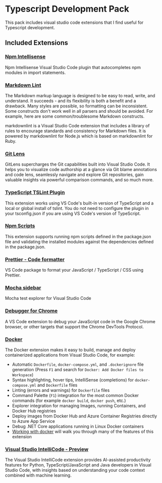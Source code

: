 # Typescript Development Pack

This pack includes visual studio code extensions that I find useful for Typescript development.

## Included Extensions

### [Npm Intellisense](https://marketplace.visualstudio.com/items?itemName=christian-kohler.npm-intellisense)

Npm Intellisense
Visual Studio Code plugin that autocompletes npm modules in import statements.

### [Markdown Lint](https://marketplace.visualstudio.com/items?itemName=DavidAnson.vscode-markdownlint)

The Markdown markup language is designed to be easy to read, write, and understand. It succeeds - and its flexibility is both a benefit and a drawback. Many styles are possible, so formatting can be inconsistent. Some constructs don't work well in all parsers and should be avoided. For example, here are some common/troublesome Markdown constructs.

markdownlint is a Visual Studio Code extension that includes a library of rules to encourage standards and consistency for Markdown files. It is powered by markdownlint for Node.js which is based on markdownlint for Ruby.

### [Git Lens](https://marketplace.visualstudio.com/items?itemName=eamodio.gitlens)

GitLens supercharges the Git capabilities built into Visual Studio Code. It helps you to visualize code authorship at a glance via Git blame annotations and code lens, seamlessly navigate and explore Git repositories, gain valuable insights via powerful comparison commands, and so much more.

### [TypeScript TSLint Plugin](https://marketplace.visualstudio.com/items?itemName=vscode.vscode-typescript-tslint-plugin)

This extension works using VS Code's built-in version of TypeScript and a local or global install of tslint. You do not need to configure the plugin in your tsconfig.json if you are using VS Code's version of TypeScript.

### [Npm Scripts](https://marketplace.visualstudio.com/items?itemName=eg2.vscode-npm-script)

This extension supports running npm scripts defined in the package.json file and validating the installed modules against the dependencies defined in the package.json.

### [Prettier - Code formatter](https://marketplace.visualstudio.com/items?itemName=esbenp.prettier-vscode)

VS Code package to format your JavaScript / TypeScript / CSS using Prettier.

### [Mocha sidebar](https://marketplace.visualstudio.com/items?itemName=maty.vscode-mocha-sidebar)

Mocha test explorer for Visual Studio Code

### [Debugger for Chrome](https://marketplace.visualstudio.com/items?itemName=msjsdiag.debugger-for-chrome)

A VS Code extension to debug your JavaScript code in the Google Chrome browser, or other targets that support the Chrome DevTools Protocol.

### [Docker](https://marketplace.visualstudio.com/items?itemName=PeterJausovec.vscode-docker)

The Docker extension makes it easy to build, manage and deploy containerized applications from Visual Studio Code, for example:

- Automatic `Dockerfile`, `docker-compose.yml`, and `.dockerignore` file generation (Press `F1` and search for `Docker: Add Docker files to Workspace`)
- Syntax highlighting, hover tips, IntelliSense (completions) for `docker-compose.yml` and `Dockerfile` files
- Linting (errors and warnings) for `Dockerfile` files
- Command Palette (`F1`) integration for the most common Docker commands (for example `docker build`, `docker push`, etc.)
- Explorer integration for managing Images, running Containers, and Docker Hub registries
- Deploy images from Docker Hub and Azure Container Registries directly to Azure App Service
- Debug .NET Core applications running in Linux Docker containers
- [Working with docker](https://code.visualstudio.com/docs/azure/docker) will walk you through many of the features of this extension

### [Visual Studio IntelliCode - Preview](https://marketplace.visualstudio.com/items?itemName=VisualStudioExptTeam.vscodeintellicode)

The Visual Studio IntelliCode extension provides AI-assisted productivity features for Python, TypeScript/JavaScript and Java developers in Visual Studio Code, with insights based on understanding your code context combined with machine learning.

